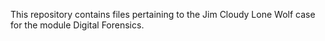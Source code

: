This repository contains files pertaining to the Jim Cloudy Lone Wolf case for the module Digital Forensics. 

